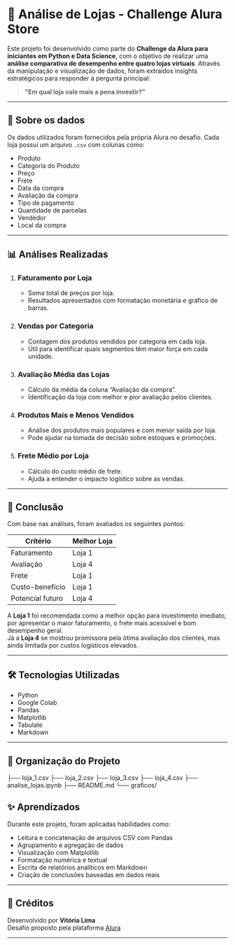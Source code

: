 # 🏪 Análise de Lojas - Challenge Alura Store

Este projeto foi desenvolvido como parte do **Challenge da Alura para iniciantes em Python e Data Science**, com o objetivo de realizar uma **análise comparativa de desempenho entre quatro lojas virtuais**. Através da manipulação e visualização de dados, foram extraídos insights estratégicos para responder à pergunta principal:

> **"Em qual loja vale mais a pena investir?"**

---

## 📂 Sobre os dados

Os dados utilizados foram fornecidos pela própria Alura no desafio. Cada loja possui um arquivo `.csv` com colunas como:

- Produto  
- Categoria do Produto  
- Preço  
- Frete  
- Data da compra  
- Avaliação da compra  
- Tipo de pagamento  
- Quantidade de parcelas  
- Vendedor  
- Local da compra  

---

## 📊 Análises Realizadas

1. ### **Faturamento por Loja**
   - Soma total de preços por loja.
   - Resultados apresentados com formatação monetária e gráfico de barras.

2. ### **Vendas por Categoria**
   - Contagem dos produtos vendidos por categoria em cada loja.
   - Útil para identificar quais segmentos têm maior força em cada unidade.

3. ### **Avaliação Média das Lojas**
   - Cálculo da média da coluna “Avaliação da compra”.
   - Identificação da loja com melhor e pior avaliação pelos clientes.

4. ### **Produtos Mais e Menos Vendidos**
   - Análise dos produtos mais populares e com menor saída por loja.
   - Pode ajudar na tomada de decisão sobre estoques e promoções.

5. ### **Frete Médio por Loja**
   - Cálculo do custo médio de frete.
   - Ajuda a entender o impacto logístico sobre as vendas.

---

## 📌 Conclusão

Com base nas análises, foram avaliados os seguintes pontos:

| Critério         | Melhor Loja |
|------------------|-------------|
| Faturamento      | Loja 1      |
| Avaliação        | Loja 4      |
| Frete            | Loja 1      |
| Custo-benefício  | Loja 1      |
| Potencial futuro | Loja 4      |

A **Loja 1** foi recomendada como a melhor opção para investimento imediato, por apresentar o maior faturamento, o frete mais acessível e bom desempenho geral.  
Já a **Loja 4** se mostrou promissora pela ótima avaliação dos clientes, mas ainda limitada por custos logísticos elevados.

---

## 🛠️ Tecnologias Utilizadas

- Python
- Google Colab
- Pandas
- Matplotlib
- Tabulate
- Markdown

---

## 📁 Organização do Projeto
├── loja_1.csv ├── loja_2.csv ├── loja_3.csv ├── loja_4.csv ├── analise_lojas.ipynb ├── README.md └── graficos/


## ✨ Aprendizados

Durante este projeto, foram aplicadas habilidades como:
- Leitura e concatenação de arquivos CSV com Pandas
- Agrupamento e agregação de dados
- Visualização com Matplotlib
- Formatação numérica e textual
- Escrita de relatórios analíticos em Markdown
- Criação de conclusões baseadas em dados reais

---

## 📢 Créditos

Desenvolvido por **Vitória Lima**  
Desafio proposto pela plataforma [Alura](https://www.alura.com.br/)

---
